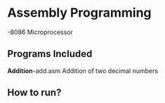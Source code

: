 # Assembly Programming 
-8086 Microprocessor

## Programs Included
**Addition**-add.asm
Addition of two decimal numbers

## How to run?
